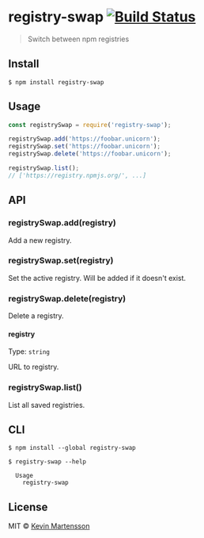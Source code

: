 # registry-swap [![Build Status](https://travis-ci.org/kevva/registry-swap.svg?branch=master)](https://travis-ci.org/kevva/registry-swap)

> Switch between npm registries


## Install

```
$ npm install registry-swap
```


## Usage

```js
const registrySwap = require('registry-swap');

registrySwap.add('https://foobar.unicorn');
registrySwap.set('https://foobar.unicorn');
registrySwap.delete('https://foobar.unicorn');

registrySwap.list();
// ['https://registry.npmjs.org/', ...]
```


## API

### registrySwap.add(registry)

Add a new registry.

### registrySwap.set(registry)

Set the active registry. Will be added if it doesn't exist.

### registrySwap.delete(registry)

Delete a registry.

#### registry

Type: `string`

URL to registry.

### registrySwap.list()

List all saved registries.


## CLI

```
$ npm install --global registry-swap
```

```
$ registry-swap --help

  Usage
    registry-swap
```


## License

MIT © [Kevin Martensson](https://github.com/kevva)
